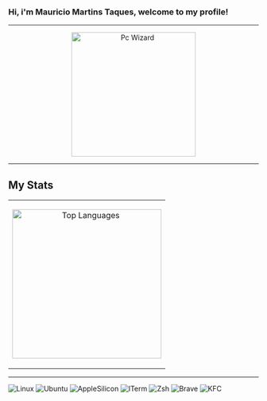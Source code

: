 ### Hi, i'm Mauricio Martins Taques, welcome to my profile!

---

<div align="center">
  
   <td>
      <img src="https://github.com/user-attachments/assets/e97d08fb-64a1-4d09-835a-c53b0a53cd7c" width="250" alt="Pc Wizard"/>
    </td>
    
</div>

---

## My Stats

<div align="center">

<table>
  <tr>
    <td>
      <p align="center">
        <img src="https://github-readme-stats.vercel.app/api/top-langs/?username=mautaques&theme=blue-green" width="300" alt="Top Languages"/>
      </p>
    </td>
  </tr>
</table>

</div>


---

![Linux](https://img.shields.io/badge/Linux-FCC624?style=for-the-badge&logo=linux&logoColor=black)
![Ubuntu](https://img.shields.io/badge/Ubuntu-E95420?style=for-the-badge&logo=ubuntu&logoColor=white)
![AppleSilicon](https://img.shields.io/badge/apple%20silicon-333333?style=for-the-badge&logo=apple&logoColor=white)
![ITerm](https://img.shields.io/badge/iTerm2-000000?style=for-the-badge&logo=iterm2&logoColor=white)
![Zsh](https://img.shields.io/badge/Zsh-F15A24?style=for-the-badge&logo=Zsh&logoColor=white)
![Brave](https://img.shields.io/badge/Brave-FF1B2D?style=for-the-badge&logo=Brave&logoColor=white)
![KFC](https://img.shields.io/badge/KFC-F40027?style=for-the-badge&logo=kfc&logoColor=white)


